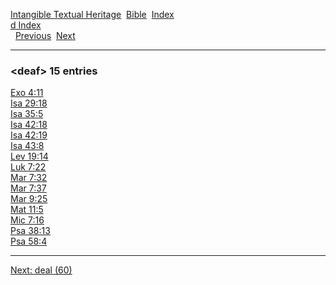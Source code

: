[Intangible Textual Heritage](../../index)  [Bible](../index) 
[Index](index)   
[d Index](_d_)  
  [Previous](c02873)  [Next](c02875) 

------------------------------------------------------------------------

### &lt;deaf&gt; 15 entries

[Exo 4:11](../kjv/exo004.htm#011)  
[Isa 29:18](../kjv/isa029.htm#018)  
[Isa 35:5](../kjv/isa035.htm#005)  
[Isa 42:18](../kjv/isa042.htm#018)  
[Isa 42:19](../kjv/isa042.htm#019)  
[Isa 43:8](../kjv/isa043.htm#008)  
[Lev 19:14](../kjv/lev019.htm#014)  
[Luk 7:22](../kjv/luk007.htm#022)  
[Mar 7:32](../kjv/mar007.htm#032)  
[Mar 7:37](../kjv/mar007.htm#037)  
[Mar 9:25](../kjv/mar009.htm#025)  
[Mat 11:5](../kjv/mat011.htm#005)  
[Mic 7:16](../kjv/mic007.htm#016)  
[Psa 38:13](../kjv/psa038.htm#013)  
[Psa 58:4](../kjv/psa058.htm#004)  

------------------------------------------------------------------------

[Next: deal (60)](c02875)
